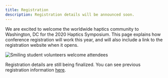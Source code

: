 ```yaml
---
title: Registration
description: Registration details will be announced soon.
---
```

We are excited to welcome the worldwide haptics community to Washington, DC for the 2020 Haptics Symposium. This page explains how conference registration will work this year, and will also include a link to the registration website when it opens.

![Smiling student volunteers welcome attendees](/img/slide-image-6-crop.jpg)

Registration details are still being finalized. You can see previous registration information [here](http://2018.hapticssymposium.org/registration).
